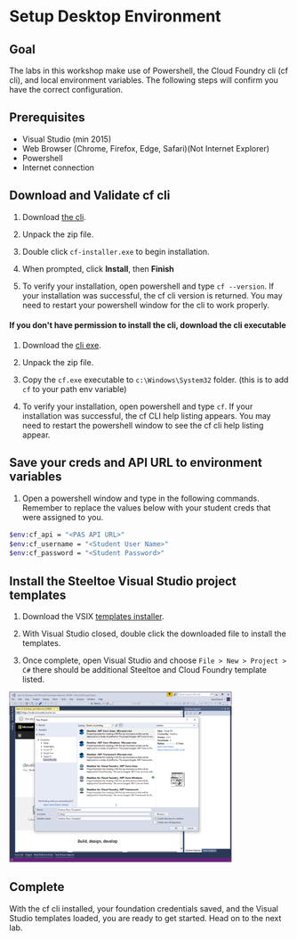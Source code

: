 # Setup Desktop Environment

## Goal

The labs in this workshop make use of Powershell, the Cloud Foundry cli (cf cli), and local environment variables. The following steps will confirm you have the correct configuration.

## Prerequisites

- Visual Studio (min 2015)
- Web Browser (Chrome, Firefox, Edge, Safari)(Not Internet Explorer)
- Powershell
- Internet connection

## Download and Validate cf cli

1. Download [the cli](https://cli.run.pivotal.io/stable?release=windows64&source=github).

1. Unpack the zip file.

1. Double click `cf-installer.exe` to begin installation.

1. When prompted, click **Install**, then **Finish**

1. To verify your installation, open powershell and type `cf --version`. If your installation was successful, the cf cli version is returned. You may need to restart your powershell window for the cli to work properly.

#### If you don't have permission to install the cli, download the cli executable

1. Download the [cli exe](https://packages.cloudfoundry.org/stable?release=windows64-exe&source=github).

1. Unpack the zip file.

1. Copy the `cf.exe` executable to `c:\Windows\System32` folder. (this is to add `cf` to your path env variable)

1. To verify your installation, open powershell and type `cf`. If your installation was successful, the cf CLI help listing appears. You may need to restart the powershell window to see the cf cli help listing appear.

## Save your creds and API URL to environment variables

1. Open a powershell window and type in the following commands. Remember to replace the values below with your student creds that were assigned to you.

  ```bash
  $env:cf_api = "<PAS API URL>"
  $env:cf_username = "<Student User Name>"
  $env:cf_password = "<Student Password>"
  ```

## Install the Steeltoe Visual Studio project templates

1. Download the VSIX [templates installer](https://github.com/SteeltoeOSS/Tooling/releases/download/templates-0.0.1/App-Templates-VSIX.vsix).

1. With Visual Studio closed, double click the downloaded file to install the templates.

1. Once complete, open Visual Studio and choose `File > New > Project > C#` there should be additional Steeltoe and Cloud Foundry template listed.
  <img src="a_visual-studio-templates.PNG" alt="VS Steeltoe Templates" width="400"/>

## Complete

With the cf cli installed, your foundation credentials saved, and the Visual Studio templates loaded, you are ready to get started. Head on to the next lab.